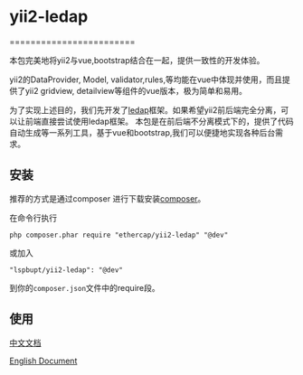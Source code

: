 # yii2-ledap
========================

本包完美地将yii2与vue,bootstrap结合在一起，提供一致性的开发体验。

yii2的DataProvider, Model, validator,rules,等均能在vue中体现并使用，而且提供了yii2 gridview, detailview等组件的vue版本，极为简单和易用。

为了实现上述目的，我们先开发了[ledap](https://github.com/ethercap/ledap)框架。如果希望yii2前后端完全分离，可以让前端直接尝试使用ledap框架。
本包是在前后端不分离模式下的，提供了代码自动生成等一系列工具，基于vue和bootstrap,我们可以便捷地实现各种后台需求。



安装
------------

推荐的方式是通过composer 进行下载安装[composer](http://getcomposer.org/download/)。

在命令行执行
```
php composer.phar require "ethercap/yii2-ledap" "@dev"
```

或加入

```
"lspbupt/yii2-ledap": "@dev"
```

到你的`composer.json`文件中的require段。

使用
-----

[中文文档](https://ethercap.gitbook.io/ledap/zh-cn/yii2-ledap)

[English Document](https://ethercap.gitbook.io/ledap/yii2-ledap)


